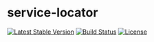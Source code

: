 # service-locator

[![Latest Stable Version](https://poser.pugx.org/hhpack/service-locator/v/stable)](https://packagist.org/packages/hhpack/service-locator)
[![Build Status](https://travis-ci.org/hhpack/service-locator.svg?branch=master)](https://travis-ci.org/hhpack/service-locator)
[![License](https://poser.pugx.org/hhpack/service-locator/license)](https://packagist.org/packages/hhpack/service-locator)
